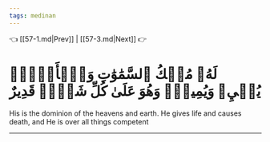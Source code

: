 ```yaml
---
tags: medinan
---
```


👈 [[57-1.md|Prev]] | [[57-3.md|Next]] 👉

# لَهُۥ مُلۡكُ ٱلسَّمَٰوَٰتِ وَٱلۡأَرۡضِۖ يُحۡيِۦ وَيُمِيتُۖ وَهُوَ عَلَىٰ كُلِّ شَيۡءٖ قَدِيرٌ

His is the dominion of the heavens and earth. He gives life and causes death, and He is over all things competent

---

